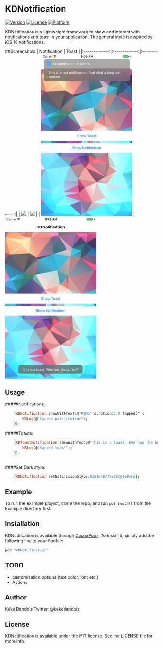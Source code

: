 # KDNotification

[![Version](https://img.shields.io/cocoapods/v/KDNotification.svg?style=flat)](http://cocoapods.org/pods/KDNotification)
[![License](https://img.shields.io/cocoapods/l/KDNotification.svg?style=flat)](http://cocoapods.org/pods/KDNotification)
[![Platform](https://img.shields.io/cocoapods/p/KDNotification.svg?style=flat)](http://cocoapods.org/pods/KDNotification)

KDNotification is a lightweight framework to show and interact with notifications and toast in your application. The general style is inspired by iOS 10 notifications.

##Screenshots
| Notification	| Toast	|
|:-------------:|:-------------:|:-------------:|
| <img src="Screenshots/screenshot_notification.png" width="300"/> | <img src="Screenshots/screenshot_toast.png" width="300"/> |
| <img src="Screenshots/screenshot_notification_dark.png" width="300"/> | <img src="Screenshots/screenshot_toast_dark.png" width="300"/> |
## Usage
 
#####Notifications:

```ruby
    [KDNotification showWithText:@"PING" duration:3.0 tapped:^ {
        NSLog(@"tapped notification");
    }];
```
#####Toasts:

```ruby
    [KDToastNotification showWithText:@"this is a toast. Who has the butter?" duration:3.0 tapped:^ {
        NSLog(@"tapped toast");
    }];
    
```

####Set Dark style:
```ruby
    [KDNotification setNotificionStyle:UIBlurEffectStyleDark];
```

## Example

To run the example project, clone the repo, and run `pod install` from the Example directory first.


## Installation

KDNotification is available through [CocoaPods](http://cocoapods.org). To install
it, simply add the following line to your Podfile:

```ruby
pod "KDNotification"
```
## TODO
* customization options (text color, font etc.)
* Actions

## Author

Kéké Dandois
Twitter: @kekedandois

## License

KDNotification is available under the MIT license. See the LICENSE file for more info.
